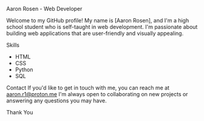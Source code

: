 Aaron Rosen - Web Developer

Welcome to my GitHub profile! My name is [Aaron Rosen], and I'm a high school student who is self-taught in web development. 
I'm passionate about building web applications that are user-friendly and visually appealing.

Skills
- HTML
- CSS
- Python
- SQL


Contact
If you'd like to get in touch with me, you can reach me at aaron.r1@proton.me I'm always open to collaborating on new projects or answering any questions you may have.

Thank You

<!---
Aaronnrosen/Aaronnrosen is a ✨ special ✨ repository because its `README.md` (this file) appears on your GitHub profile.
You can click the Preview link to take a look at your changes.
--->
